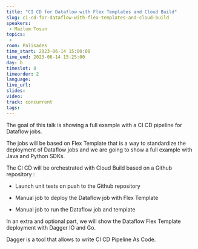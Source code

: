 ```yaml
---
title: "CI CD for Dataflow with Flex Templates and Cloud Build"
slug: ci-cd-for-dataflow-with-flex-templates-and-cloud-build
speakers:
 - Mazlum Tosun
topics:
 - 
room: Palisades
time_start: 2023-06-14 15:00:00
time_end: 2023-06-14 15:25:00
day: b
timeslot: 8
timeorder: 2
language: 
live_url: 
slides: 
video: 
track: concurrent
tags:
---
```


The goal of this talk is showing a full example with a CI CD pipeline for Dataflow jobs.
 
 
 
 The jobs will be based on Flex Template that is a way to standardize the deployment of Dataflow jobs and we are going to show a full example with Java and Python SDKs.
 
 
 
 The CI CD will be orchestrated with Cloud Build based on a Github repository : 
 
 - Launch unit tests on push to the Github repository
 
 - Manual job to deploy the Dataflow job with Flex Template
 
 - Manual job to run the Dataflow job and template
 
 
 
 In an extra and optional part, we will show the Dataflow Flex Template deployment with Dagger IO and Go.
 
 
 
 Dagger is a tool that allows to write CI CD Pipeline As Code.